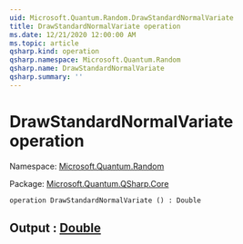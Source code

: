 ```yaml
---
uid: Microsoft.Quantum.Random.DrawStandardNormalVariate
title: DrawStandardNormalVariate operation
ms.date: 12/21/2020 12:00:00 AM
ms.topic: article
qsharp.kind: operation
qsharp.namespace: Microsoft.Quantum.Random
qsharp.name: DrawStandardNormalVariate
qsharp.summary: ''
---
```


# DrawStandardNormalVariate operation

Namespace: [Microsoft.Quantum.Random](xref:Microsoft.Quantum.Random)

Package: [Microsoft.Quantum.QSharp.Core](https://nuget.org/packages/Microsoft.Quantum.QSharp.Core)




```qsharp
operation DrawStandardNormalVariate () : Double
```


## Output : [Double](xref:microsoft.quantum.lang-ref.double)

